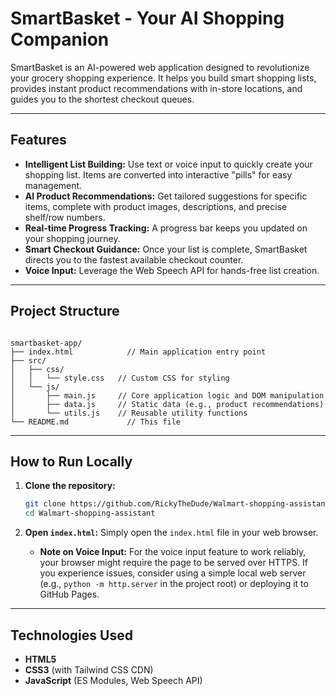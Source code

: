 # SmartBasket - Your AI Shopping Companion

SmartBasket is an AI-powered web application designed to revolutionize your grocery shopping experience. It helps you build smart shopping lists, provides instant product recommendations with in-store locations, and guides you to the shortest checkout queues.

---

## Features

* **Intelligent List Building:** Use text or voice input to quickly create your shopping list. Items are converted into interactive "pills" for easy management.
* **AI Product Recommendations:** Get tailored suggestions for specific items, complete with product images, descriptions, and precise shelf/row numbers.
* **Real-time Progress Tracking:** A progress bar keeps you updated on your shopping journey.
* **Smart Checkout Guidance:** Once your list is complete, SmartBasket directs you to the fastest available checkout counter.
* **Voice Input:** Leverage the Web Speech API for hands-free list creation.

---

## Project Structure

```

smartbasket-app/
├── index.html            // Main application entry point
├── src/
│   ├── css/
│   │   └── style.css   // Custom CSS for styling
│   └── js/
│       ├── main.js     // Core application logic and DOM manipulation
│       ├── data.js     // Static data (e.g., product recommendations)
│       └── utils.js    // Reusable utility functions
└── README.md             // This file

````

---

## How to Run Locally

1.  **Clone the repository:**
    ```bash
    git clone https://github.com/RickyTheDude/Walmart-shopping-assistant.git
    cd Walmart-shopping-assistant
    ```
2.  **Open `index.html`:** Simply open the `index.html` file in your web browser.

    * **Note on Voice Input:** For the voice input feature to work reliably, your browser might require the page to be served over HTTPS. If you experience issues, consider using a simple local web server (e.g., `python -m http.server` in the project root) or deploying it to GitHub Pages.

---
## Technologies Used

* **HTML5**
* **CSS3** (with Tailwind CSS CDN)
* **JavaScript** (ES Modules, Web Speech API)